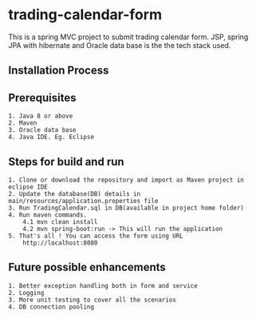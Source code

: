 # trading-calendar-form

This is a spring MVC project to submit trading calendar form. JSP, spring JPA with hibernate and Oracle data base is the the tech stack used.

## Installation Process

## Prerequisites
	
	1. Java 8 or above
	2. Maven
	3. Oracle data base
	4. Java IDE. Eg. Eclipse	

## Steps for build and run
	1. Clone or download the repository and import as Maven project in eclipse IDE
	2. Update the database(DB) details in main/resources/application.properties file
	3. Run TradingCalendar.sql in DB(available in project home folder)
	4. Run maven commands. 
		4.1 mvn clean install
		4.2 mvn spring-boot:run -> This will run the application		
	5. That's all ! You can access the form using URL 		
		http://localhost:8080

## Future possible enhancements
    1. Better exception handling both in form and service
    2. Logging
    3. More unit testing to cover all the scenarios
    4. DB connection pooling

